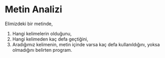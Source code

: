 # Metin Analizi
Elimizdeki bir metinde,
1) Hangi kelimelerin olduğunu,
2) Hangi kelimeden kaç defa geçtiğini,
3) Aradığımız kelimenin, metin içinde varsa kaç defa kullanıldığını, yoksa olmadığını belirten program. 
